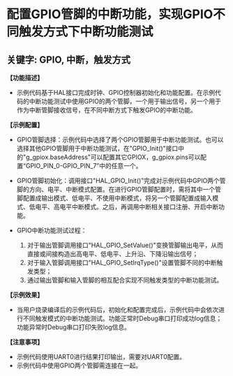 # 配置GPIO管脚的中断功能，实现GPIO不同触发方式下中断功能测试
## 关键字: GPIO, 中断，触发方式

**【功能描述】**
+ 示例代码基于HAL接口完成时钟、GPIO控制器初始化和功能配置。在示例代码的中断功能测试中使用GPIO的两个管脚，一个用于输出信号，另一个用于作为中断管脚接收信号，在不同中断方式下触发GPIO的中断功能。

**【示例配置】**
+ GPIO管脚选择：示例代码中选择了两个GPIO管脚用于中断功能测试。也可以选择其他GPIO管脚用于中断功能测试，在"GPIO_Init()"接口中的"g_gpiox.baseAddress"可以配置其它GPIOX，g_gpiox.pins可以配置“GPIO_PIN_0-GPIO_PIN_7”中的任意一个。
  
+ GPIO管脚初始化：调用接口"HAL_GPIO_Init()”完成对示例代码中GPIO两个管脚的方向、电平、中断模式配置。在进行GPIO管脚配置时，需将其中一个管脚配置成输出模式、低电平、不使用中断模式，将另一个管脚配置成输入模式、低电平、高电平中断模式。之后，再调用中断相关接口注册、开启中断功能。

+ GPIO中断功能测试过程： 
    1. 对于输出管脚调用接口"HAL_GPIO_SetValue()"变换管脚输出电平，从而直接或间接构造出高电平、低电平、上升沿、下降沿输出信号；
    2. 对于输入管脚调用接口"HAL_GPIO_SetIrqType()"设置管脚不同的中断触发类型；
    3. 通过输出管脚和输入管脚的相互配合实现不同触发类型的中断功能测试。

**【示例效果】**
+ 当用户烧录编译后的示例代码后，初始化和配置完成后，示例代码中会依次进行不同触发模式的中断功能测试。功能正常时Debug串口打印成功log信息；功能异常时Debug串口打印失败log信息。

**【注意事项】**
+ 示例代码使用UART0进行结果打印输出，需要对UART0配置。
+ 示例代码中使用GPIO两个管脚需连接在一起。